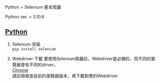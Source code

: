 Python + Selenium 基本爬蟲

Python ver. = 3.10.6

[Python](https://www.python.org/)
---

1. Selenium 安裝  
```pip install selenium```

2. Webdriver 下載
要使用Selenium爬蟲前，Webdriver是必備的，而不同的瀏覽器會有不同的driver。  
[Chrome](https://sites.google.com/chromium.org/driver/)  
請記得檢查目前的瀏覽器版本，再下載對應的Webdriver


